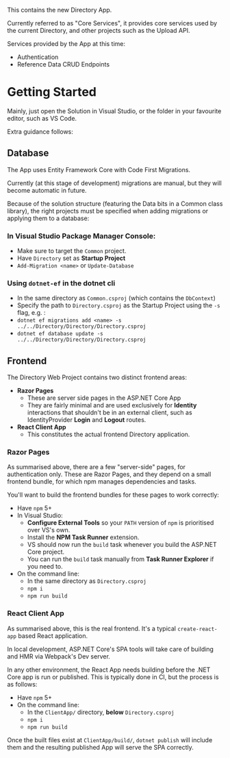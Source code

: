 This contains the new Directory App.

Currently referred to as "Core Services", it provides core services used by the current Directory, and other projects such as the Upload API.

Services provided by the App at this time:

- Authentication
- Reference Data CRUD Endpoints

# Getting Started

Mainly, just open the Solution in Visual Studio, or the folder in your favourite editor, such as VS Code.

Extra guidance follows:

## Database

The App uses Entity Framework Core with Code First Migrations.

Currently (at this stage of development) migrations are manual, but they will become automatic in future.

Because of the solution structure (featuring the Data bits in a Common class library), the right projects must be specified when adding migrations or applying them to a database:

### In Visual Studio Package Manager Console:

- Make sure to target the `Common` project.
- Have `Directory` set as **Startup Project**
- `Add-Migration <name>` or `Update-Database`

### Using `dotnet-ef` in the dotnet cli

- In the same directory as `Common.csproj` (which contains the `DbContext`)
- Specify the path to `Directory.csproj` as the Startup Project using the `-s` flag, e.g. :
- `dotnet ef migrations add <name> -s ../../Directory/Directory/Directory.csproj`
- `dotnet ef database update -s ../../Directory/Directory/Directory.csproj`

## Frontend

The Directory Web Project contains two distinct frontend areas:

- **Razor Pages**
    - These are server side pages in the ASP.NET Core App
    - They are fairly minimal and are used exclusively for **Identity** interactions that shouldn't be in an external client, such as IdentityProvider **Login** and **Logout** routes.
- **React Client App**
    - This constitutes the actual frontend Directory application.

### Razor Pages

As summarised above, there are a few "server-side" pages, for authentication only. These are Razor Pages, and they depend on a small frontend bundle, for which npm manages dependencies and tasks.

You'll want to build the frontend bundles for these pages to work correctly:

- Have `npm` 5+
- In Visual Studio:
    - **Configure External Tools** so your `PATH` version of `npm` is prioritised over VS's own.
    - Install the **NPM Task Runner** extension.
    - VS should now run the `build` task whenever you build the ASP.NET Core project.
    - You can run the `build` task manually from **Task Runner Explorer** if you need to.
- On the command line:
    - In the same directory as `Directory.csproj`
    - `npm i`
    - `npm run build`

### React Client App

As summarised above, this is the real frontend. It's a typical `create-react-app` based React application.

In local development, ASP.NET Core's SPA tools will take care of building and HMR via Webpack's Dev server.

In any other environment, the React App needs building before the .NET Core app is run or published. This is typically done in CI, but the process is as follows:

- Have `npm` 5+
- On the command line:
    - In the `ClientApp/` directory, **below** `Directory.csproj`
    - `npm i`
    - `npm run build`

Once the built files exist at `ClientApp/build/`, `dotnet publish` will include them and the resulting published App will serve the SPA correctly.